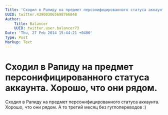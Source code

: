 ```yaml
---
Title: 'Сходил в Рапиду на предмет персонифицированного статуса аккаунта. Хорошо, что они рядом.'
UUID: twitter.439003065698766848
Author:
    Title: Balancer
    UUID: twitter.user.balancer73
Date: 'Thu, 27 Feb 2014 15:44:21 +0400'
Type: Post
Markup: Text
---
```


# Сходил в Рапиду на предмет персонифицированного статуса аккаунта. Хорошо, что они рядом.

Сходил в Рапиду на предмет персонифицированного статуса
аккаунта. Хорошо, что они рядом. А то третий месяц без
гуглопереводов :)